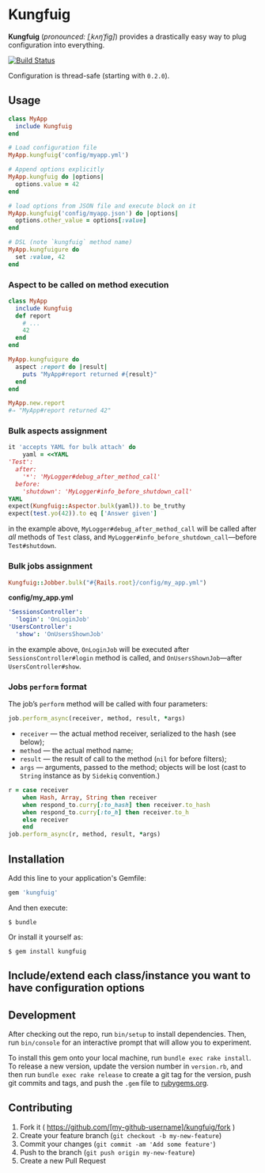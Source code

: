 # Kungfuig

**Kungfuig** (_pronounced: [ˌkʌŋˈfig]_) provides a drastically easy way to plug configuration into everything.

[![Build Status](https://travis-ci.org/am-kantox/kungfuig.svg\?branch\=master)](https://travis-ci.org/am-kantox/kungfuig)

Configuration is thread-safe (starting with `0.2.0`).

## Usage

```ruby
class MyApp
  include Kungfuig
end

# Load configuration file
MyApp.kungfuig('config/myapp.yml')

# Append options explicitly
MyApp.kungfuig do |options|
  options.value = 42
end

# load options from JSON file and execute block on it
MyApp.kungfuig('config/myapp.json') do |options|
  options.other_value = options[:value]
end

# DSL (note `kungfuig` method name)
MyApp.kungfuigure do
  set :value, 42
end
```

### Aspect to be called on method execution

```ruby
class MyApp
  include Kungfuig
  def report
    # ...
    42
  end
end

MyApp.kungfuigure do
  aspect :report do |result|
    puts "MyApp#report returned #{result}"
  end
end

MyApp.new.report
#⇒ "MyApp#report returned 42"
```

### Bulk aspects assignment

```ruby
it 'accepts YAML for bulk attach' do
    yaml = <<YAML
'Test':
  after:
    '*': 'MyLogger#debug_after_method_call'
  before:
    'shutdown': 'MyLogger#info_before_shutdown_call'
YAML
expect(Kungfuig::Aspector.bulk(yaml)).to be_truthy
expect(test.yo(42)).to eq ['Answer given']
```

in the example above, `MyLogger#debug_after_method_call` will be called
after _all_ methods of `Test` class, and `MyLogger#info_before_shutdown_call`—before
`Test#shutdown`.

### Bulk jobs assignment

```ruby
Kungfuig::Jobber.bulk("#{Rails.root}/config/my_app.yml")
```

**config/my_app.yml**

```yaml
'SessionsController':
  'login': 'OnLoginJob'
'UsersController':
  'show': 'OnUsersShownJob'
```

in the example above, `OnLoginJob` will be executed after `SessionsController#login`
method is called, and `OnUsersShownJob`—after `UsersController#show`.

### Jobs `perform` format

The job’s `perform` method will be called with four parameters:

```ruby
job.perform_async(receiver, method, result, *args)
```

* `receiver` — the actual method receiver, serialized to the hash (see below);
* `method` — the actual method name;
* `result` — the result of call to the method (`nil` for before filters);
* `args` — arguments, passed to the method; objects will be lost (cast to `String`
  instance as by `Sidekiq` convention.)

```ruby
r = case receiver
    when Hash, Array, String then receiver
    when respond_to.curry[:to_hash] then receiver.to_hash
    when respond_to.curry[:to_h] then receiver.to_h
    else receiver
    end
job.perform_async(r, method, result, *args)
```

## Installation

Add this line to your application's Gemfile:

```ruby
gem 'kungfuig'
```

And then execute:

    $ bundle

Or install it yourself as:

    $ gem install kungfuig

## Include/extend each class/instance you want to have configuration options

## Development

After checking out the repo, run `bin/setup` to install dependencies. Then, run `bin/console` for an interactive prompt that will allow you to experiment.

To install this gem onto your local machine, run `bundle exec rake install`. To release a new version, update the version number in `version.rb`, and then run `bundle exec rake release` to create a git tag for the version, push git commits and tags, and push the `.gem` file to [rubygems.org](https://rubygems.org).

## Contributing

1. Fork it ( https://github.com/[my-github-username]/kungfuig/fork )
2. Create your feature branch (`git checkout -b my-new-feature`)
3. Commit your changes (`git commit -am 'Add some feature'`)
4. Push to the branch (`git push origin my-new-feature`)
5. Create a new Pull Request
